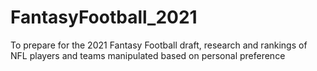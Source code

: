 # FantasyFootball_2021
To prepare for the 2021 Fantasy Football draft, research and rankings of NFL players and teams manipulated based on personal preference 
